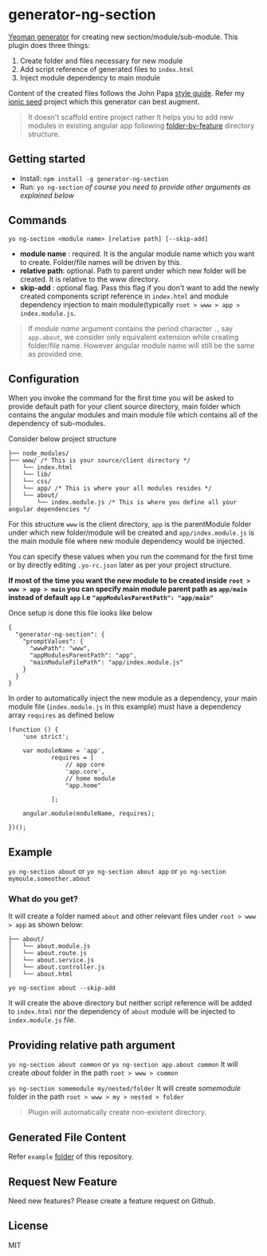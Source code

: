 # generator-ng-section

[Yeoman generator](http://yeoman.io/generators/) for creating new section/module/sub-module. This plugin does three things:

1. Create folder and files necessary for new module
2. Add script reference of generated files to `index.html`
3. Inject module dependency to main module

Content of the created files follows the John Papa [style guide](https://github.com/johnpapa/angular-styleguide/blob/master/a1/README.md). Refer my [ionic seed](https://github.com/amiteshhh/ionicseed) project which this generator can best augment.

> It doesn't scaffold entire project rather It helps you to add new modules in existing angular app following [folder-by-feature](https://github.com/johnpapa/angular-styleguide/blob/master/a1/README.md#folders-by-feature-structure) directory structure.

## Getting started

- Install: `npm install -g generator-ng-section`
- Run: `yo ng-section` _of course you need to provide other arguments as explained below_


## Commands

`yo ng-section <module name> [relative path] [--skip-add]`
* __module name__ : required. It is the angular module name which you want to create. Folder/file names will be driven by this.
* __relative path__: optional. Path to parent under which new folder will be created. It is relative to the www directory.
* __skip-add__ : optional flag. Pass this flag if you don't want to add the newly created components script reference in `index.html` and module dependency injection to main module(typically `root > www > app > index.module.js`.

> If _module name_ argument contains the period character `.`, say `app.about`, we consider only equivalent extension while creating folder/file name.
  However angular module name will still be the same as provided one.


## Configuration

When you invoke the command for the first time you will be asked to provide default path for your client source directory, main folder which contains the angular modules and main module file which contains all of the dependency of sub-modules.

Consider below project structure

```
├── node_modules/
├── www/ /* This is your source/client directory */
│   └── index.html
│   └── lib/
│   └── css/
│   └── app/ /* This is where your all modules resides */
│   └── about/
│       └── index.module.js /* This is where you define all your angular dependencies */

```
For this structure `www` is the client directory, `app` is the parentModule folder under which new folder/module will be created and `app/index.module.js` is the main module file where new module dependency would be injected.

You can specify these values when you run the command for the first time or by directly editing `.yo-rc.json` later as per your project structure. 

**If most of the time you want the new module to be created inside `root > www > app > main` you can specify main module parent path as `app/main` instead of default `app` i.e `"appModulesParentPath": "app/main"`**

Once setup is done this file looks like below

```
{
  "generator-ng-section": {
    "promptValues": {
      "wwwPath": "www",
      "appModulesParentPath": "app",
      "mainModuleFilePath": "app/index.module.js"
    }
  }
}
```


In order to automatically inject the new module as a dependency, your main module file (`index.module.js` in this example) must have a dependency array `requires` as defined below

```
(function () {
    'use strict';

    var moduleName = 'app',
            requires = [                                
                // app core
                'app.core',
                // home module
                "app.home"

            ];

    angular.module(moduleName, requires);

})();

```


## Example
 `yo ng-section about` or `yo ng-section about app` or `yo ng-section mymoule.someother.about`

### What do you get?

It will create a folder named `about` and other relevant files under `root > www > app` as shown below:

```
├── about/
│   └── about.module.js
│   └── about.route.js
│   └── about.service.js
│   └── about.controller.js
│   └── about.html

```
`yo ng-section about --skip-add`

It will create the above directory but neither script reference will be added to `index.html` nor the dependency of `about` module will be injected to `index.module.js` file.

## Providing relative path argument

`yo ng-section about common` or `yo ng-section app.about common`
It will create _about_ folder in the path `root > www > common`

`yo ng-section somemodule my/nested/folder`
It will create _somemodule_ folder in the path `root > www > my > nested > folder`

>Plugin will automatically create non-existent directory.


## Generated File Content
Refer `example` [folder](https://github.com/amiteshhh/generator-ng-section/tree/master/example) of this repository.

## Request New Feature
Need new features? Please create a feature request on Github.

## License

MIT

